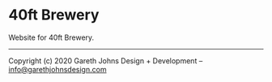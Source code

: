 # 40ft Brewery

Website for 40ft Brewery.
* * *

Copyright (c) 2020 Gareth Johns Design + Development – info@garethjohnsdesign.com